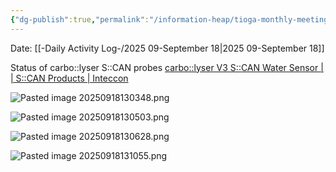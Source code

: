 ```yaml
---
{"dg-publish":true,"permalink":"/information-heap/tioga-monthly-meeting-sept-18-2025/","noteIcon":"","created":"2025-09-18T13:02:31.970-05:00"}
---
```


Date: [[-Daily Activity Log-/2025 09-September 18\|2025 09-September 18]]

Status of carbo::lyser S::CAN probes [carbo::lyser V3 S::CAN Water Sensor | | S::CAN Products | Inteccon](https://inteccon.com/products/carbolyser-v3/)


![Pasted image 20250918130348.png](/img/user/Pasted%20image%2020250918130348.png)

![Pasted image 20250918130503.png](/img/user/Pasted%20image%2020250918130503.png)

![Pasted image 20250918130628.png](/img/user/Pasted%20image%2020250918130628.png)

![Pasted image 20250918131055.png](/img/user/Pasted%20image%2020250918131055.png)

